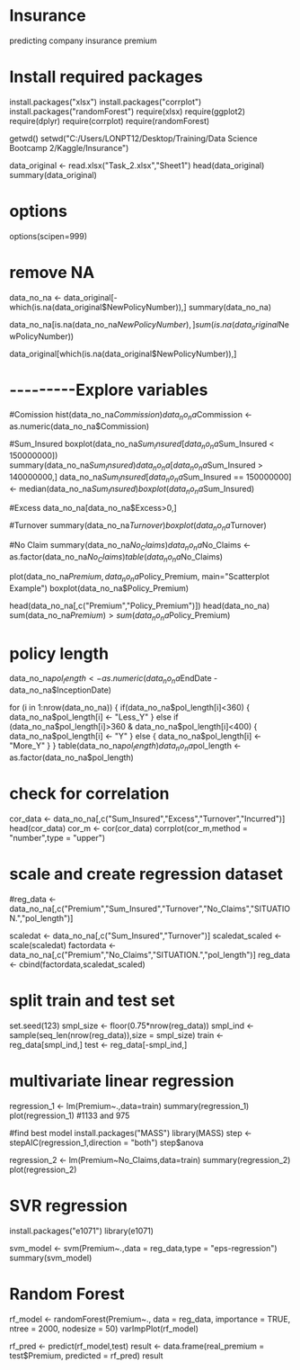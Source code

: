 # Insurance
predicting company insurance premium

# Install required packages

install.packages("xlsx")
install.packages("corrplot")
install.packages("randomForest")
require(xlsx)
require(ggplot2)
require(dplyr)
require(corrplot)
require(randomForest)

getwd()
setwd("C:/Users/LONPT12/Desktop/Training/Data Science Bootcamp 2/Kaggle/Insurance")

data_original <- read.xlsx("Task_2.xlsx","Sheet1")
head(data_original)
summary(data_original)

# options
options(scipen=999)

# remove NA
data_no_na <- data_original[-which(is.na(data_original$NewPolicyNumber)),]
summary(data_no_na)

data_no_na[is.na(data_no_na$NewPolicyNumber),]
sum(is.na(data_original$NewPolicyNumber))

data_original[which(is.na(data_original$NewPolicyNumber)),]

# ---------Explore variables

#Comission
hist(data_no_na$Commission)
data_no_na$Commission <- as.numeric(data_no_na$Commission)

#Sum_Insured
boxplot(data_no_na$Sum_Insured[data_no_na$Sum_Insured < 150000000])
summary(data_no_na$Sum_Insured)
data_no_na[data_no_na$Sum_Insured > 140000000,]
data_no_na$Sum_Insured[data_no_na$Sum_Insured == 150000000] <- median(data_no_na$Sum_Insured)
boxplot(data_no_na$Sum_Insured)

#Excess
data_no_na[data_no_na$Excess>0,]

#Turnover
summary(data_no_na$Turnover)
boxplot(data_no_na$Turnover)

#No Claim
summary(data_no_na$No_Claims)
data_no_na$No_Claims <- as.factor(data_no_na$No_Claims)
table(data_no_na$No_Claims)

plot(data_no_na$Premium, data_no_na$Policy_Premium, main="Scatterplot Example")
boxplot(data_no_na$Policy_Premium)

head(data_no_na[,c("Premium","Policy_Premium")])
head(data_no_na)
sum(data_no_na$Premium) > sum(data_no_na$Policy_Premium)

# policy length
data_no_na$pol_length <- as.numeric(data_no_na$EndDate - data_no_na$InceptionDate)

for (i in 1:nrow(data_no_na)) {
  if(data_no_na$pol_length[i]<360) {
    data_no_na$pol_length[i] <- "Less_Y"
  } else if (data_no_na$pol_length[i]>360 & data_no_na$pol_length[i]<400) {
    data_no_na$pol_length[i] <- "Y"
  } else {
    data_no_na$pol_length[i] <- "More_Y"
  }
}
table(data_no_na$pol_length)
data_no_na$pol_length <- as.factor(data_no_na$pol_length)

# check for correlation
cor_data <- data_no_na[,c("Sum_Insured","Excess","Turnover","Incurred")]
head(cor_data)
cor_m <- cor(cor_data)
corrplot(cor_m,method = "number",type = "upper")


# scale and create regression dataset
#reg_data <- data_no_na[,c("Premium","Sum_Insured","Turnover","No_Claims","SITUATION.","pol_length")]

scaledat <- data_no_na[,c("Sum_Insured","Turnover")]
scaledat_scaled <- scale(scaledat)
factordata <- data_no_na[,c("Premium","No_Claims","SITUATION.","pol_length")]
reg_data <- cbind(factordata,scaledat_scaled)

# split train and test set
set.seed(123)
smpl_size <- floor(0.75*nrow(reg_data))
smpl_ind <- sample(seq_len(nrow(reg_data)),size = smpl_size)
train <- reg_data[smpl_ind,]
test <- reg_data[-smpl_ind,]

# multivariate linear regression
regression_1 <- lm(Premium~.,data=train)
summary(regression_1)
plot(regression_1)
#1133 and 975

#find best model
install.packages("MASS")
library(MASS)
step <- stepAIC(regression_1,direction = "both")
step$anova

regression_2 <- lm(Premium~No_Claims,data=train)
summary(regression_2)
plot(regression_2)

# SVR regression
install.packages("e1071")
library(e1071)

svm_model <- svm(Premium~.,data = reg_data,type = "eps-regression")
summary(svm_model)

# Random Forest
rf_model <- randomForest(Premium~., data = reg_data, importance = TRUE, ntree = 2000, nodesize = 50)
varImpPlot(rf_model)

rf_pred <- predict(rf_model,test)
result <- data.frame(real_premium = test$Premium, predicted = rf_pred)
result
